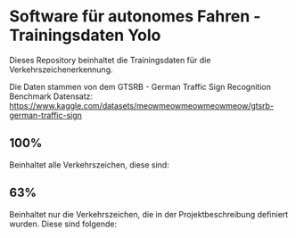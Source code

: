 
# Software für autonomes Fahren - Trainingsdaten Yolo

Dieses Repository beinhaltet die Trainingsdaten für die Verkehrszeichenerkennung.

Die Daten stammen von dem GTSRB - German Traffic Sign Recognition Benchmark Datensatz: https://www.kaggle.com/datasets/meowmeowmeowmeowmeow/gtsrb-german-traffic-sign

## 100%
Beinhaltet alle Verkehrszeichen, diese sind:

## 63%
Beinhaltet nur die Verkehrszeichen, die in der Projektbeschreibung definiert wurden. Diese sind folgende: